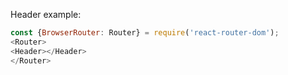 Header example:

```js
const {BrowserRouter: Router} = require('react-router-dom');
<Router>
<Header></Header>
</Router>
```
